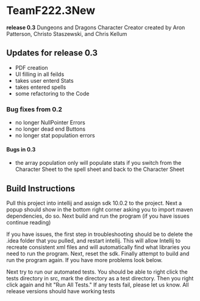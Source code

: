 # TeamF222.3New
**release 0.3** 
Dungeons and Dragons Character Creator
created by Aron Patterson, Christo Staszewski, and Chris Kellum
## Updates for release 0.3
+ PDF creation
+ UI filling in all feilds
+ takes user enterd Stats
+ takes entered spells
+ some refactoring to the Code
### Bug fixes from 0.2
+ no longer NullPointer Errors
+ no longer dead end Buttons
+ no longer stat population errors
#### Bugs in 0.3
+ the array population only will populate stats if you switch from the Character Sheet to the spell sheet and back to the Character Sheet
## Build Instructions
Pull this project into intellij and assign sdk 10.0.2 to the project.
Next a popup should show in the bottom right corner asking you to import maven dependencies, do so.
Next build and run the program (if you have issues continue reading)

If you have issues, the first step in troubleshooting should be to delete the .idea folder that you pulled, and restart intellij. This will allow Intellij to recreate consistent xml files and will automatically find what libraries you need to run the program.
Next, reset the sdk.
Finally attempt to build and run the program again.
If you have more problems look below.

Next try to run our automated tests. You should be able to right click the tests directory in src, mark the directory as a test directory.
Then you right click again and hit "Run All Tests."
If any tests fail, please let us know. All release versions should have working tests
